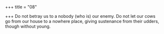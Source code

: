 +++
title = "08"

+++
Do not betray us to a nobody (who is) our enemy. Do not let our cows  go from our house to a nowhere place,
giving sustenance from their udders, though without young.